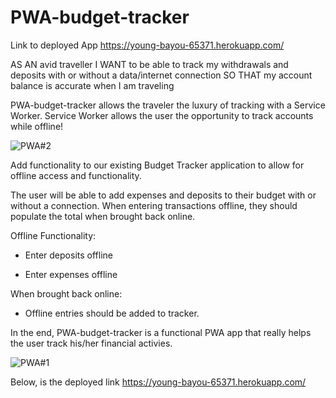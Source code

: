 # PWA-budget-tracker
Link to deployed App https://young-bayou-65371.herokuapp.com/




AS AN avid traveller
I WANT to be able to track my withdrawals and deposits with or without a data/internet connection
SO THAT my account balance is accurate when I am traveling
 
 PWA-budget-tracker allows the traveler the luxury of tracking with a Service Worker.  Service Worker allows the user the opportunity to track accounts while offline!
 
 ![PWA#2](https://user-images.githubusercontent.com/61360215/86995274-c63d8680-c165-11ea-84b8-a1088b8c5546.jpg)

 
 
 Add functionality to our existing Budget Tracker application to allow for offline access and functionality.

The user will be able to add expenses and deposits to their budget with or without a connection. When entering transactions offline, they should populate the total when brought back online.

Offline Functionality:

  * Enter deposits offline

  * Enter expenses offline

When brought back online:

  * Offline entries should be added to tracker.

In the end, PWA-budget-tracker is a functional PWA app that really helps the user track his/her financial activies.

![PWA#1](https://user-images.githubusercontent.com/61360215/86995268-c3db2c80-c165-11ea-92f1-26b0104c9875.jpg)

Below, is the deployed link
https://young-bayou-65371.herokuapp.com/
